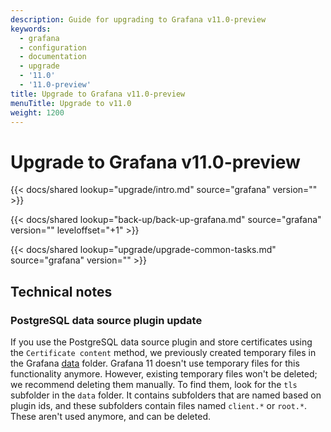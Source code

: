 ```yaml
---
description: Guide for upgrading to Grafana v11.0-preview
keywords:
  - grafana
  - configuration
  - documentation
  - upgrade
  - '11.0'
  - '11.0-preview'
title: Upgrade to Grafana v11.0-preview
menuTitle: Upgrade to v11.0
weight: 1200
---
```


# Upgrade to Grafana v11.0-preview

{{< docs/shared lookup="upgrade/intro.md" source="grafana" version="<GRAFANA VERSION>" >}}

{{< docs/shared lookup="back-up/back-up-grafana.md" source="grafana" version="<GRAFANA VERSION>" leveloffset="+1" >}}

{{< docs/shared lookup="upgrade/upgrade-common-tasks.md" source="grafana" version="<GRAFANA VERSION>" >}}

## Technical notes

### PostgreSQL data source plugin update

<!-- Gabor Farkas -->

If you use the PostgreSQL data source plugin and store certificates using the `Certificate content` method, we previously created temporary files in the Grafana [data](/docs/grafana/<GRAFANA_VERSION>/setup-grafana/configure-grafana/#data) folder. Grafana 11 doesn't use temporary files for this functionality anymore. However, existing temporary files won't be deleted; we recommend deleting them manually. To find them, look for the `tls` subfolder in the `data` folder. It contains subfolders that are named based on plugin ids, and these subfolders contain files named `client.*` or `root.*`. These aren't used anymore, and can be deleted.
